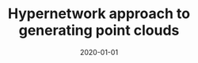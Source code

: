 ---
# Documentation: https://wowchemy.com/docs/managing-content/

title: Hypernetwork approach to generating point clouds
subtitle: ''
summary: ''
authors:
- Przemysław Spurek
- Sebastian Winczowski
- Jacek Tabor
- Maciej Zamorski
- zieba
- Tomasz Trzciński
tags: []
categories: []
date: '2020-01-01'
lastmod: 2022-10-07T05:51:05Z
featured: false
draft: false

# Featured image
# To use, add an image named `featured.jpg/png` to your page's folder.
# Focal points: Smart, Center, TopLeft, Top, TopRight, Left, Right, BottomLeft, Bottom, BottomRight.
image:
  caption: ''
  focal_point: ''
  preview_only: false

# Projects (optional).
#   Associate this post with one or more of your projects.
#   Simply enter your project's folder or file name without extension.
#   E.g. `projects = ["internal-project"]` references `content/project/deep-learning/index.md`.
#   Otherwise, set `projects = []`.
projects: []
publishDate: '2022-10-07T05:51:04.583475Z'
publication_types:
- '1'
abstract: ''
publication: '*Proceedings of the 37th International Conference on Machine Learning,
  ICML 2020, 13-18 July 2020, Virtual Event*'
links:
- name: URL
  url: http://proceedings.mlr.press/v119/spurek20a.html
---